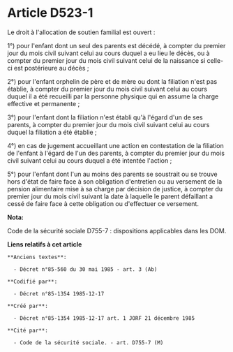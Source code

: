 # Article D523-1

Le droit à l'allocation de soutien familial est ouvert : 

1°) pour l'enfant dont un seul des parents est décédé, à compter du premier jour du mois civil suivant celui au cours duquel
a eu lieu le décès, ou à compter du premier jour du mois civil suivant celui de la naissance si celle-ci est postérieure au
décès ; 

2°) pour l'enfant orphelin de père et de mère ou dont la filiation n'est pas établie, à compter du premier jour du mois civil
suivant celui au cours duquel il a été recueilli par la personne physique qui en assume la charge effective et permanente ; 

3°) pour l'enfant dont la filiation n'est établi qu'à l'égard d'un de ses parents, à compter du premier jour du mois civil
suivant celui au cours duquel la filiation a été établie ; 

4°) en cas de jugement accueillant une action en contestation de la filiation de l'enfant à l'égard de l'un des parents, à
compter du premier jour du mois civil suivant celui au cours duquel a été intentée l'action ; 

5°) pour l'enfant dont l'un au moins des parents se soustrait ou se trouve hors d'état de faire face à son obligation
d'entretien ou au versement de la pension alimentaire mise à sa charge par décision de justice, à compter du premier jour du
mois civil suivant la date à laquelle le parent défaillant a cessé de faire face à cette obligation ou d'effectuer ce
versement.

**Nota:**

Code de la sécurité sociale D755-7 : dispositions applicables dans les DOM.

**Liens relatifs à cet article**

	**Anciens textes**:

	  - Décret n°85-560 du 30 mai 1985 - art. 3 (Ab)

	**Codifié par**:

	  - Décret n°85-1354 1985-12-17

	**Créé par**:

	  - Décret n°85-1354 1985-12-17 art. 1 JORF 21 décembre 1985

	**Cité par**:

	  - Code de la sécurité sociale. - art. D755-7 (M)

